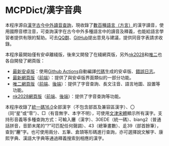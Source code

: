 # MCPDict/漢字音典

本程序源自[漢字古今中外讀音查詢](https://github.com/MaigoAkisame/MCPDict)，現收錄了[數百種語言（方言）](https://geojson.io/#id=github:osfans/MCPDict/blob/master/%E6%96%B9%E8%A8%80.geojson&map=3.02/37.65/108.48)的漢字讀音，使用國際音標注音，可查詢漢字在古今中外多種語言中的讀音及釋義，也能給語言學習者提供有限的幫助。可去[QQ群](mqqopensdkapi://bizAgent/qm/qr?url=http%3A%2F%2Fqm.qq.com%2Fcgi-bin%2Fqm%2Fqr%3Ffrom%3Dapp%26p%3Dandroid%26jump_from%3Dwebapi%26k%3D-hNzAQCgZQL-uIlhFrxWJ56umCexsmBi)、[GitHub](https://github.com/osfans/MCPDict)提出意見与建議，提供同音字表請求收錄。

本程序最開始僅有安卓離綫版，後來又開發了在綫網頁版，另外[nk2028](https://github.com/nk2028)和[唯二](https://github.com/vearvip)也各自開發了網頁版：
- [最新安卓版](https://github.com/osfans/MCPDict/releases/tag/nightly)：使用[Github Actions](https://github.com/osfans/MCPDict/actions)自動編譯[代碼](https://github.com/osfans/MCPDict)生成的安卓版、[錯誤日志](https://mcpdict.sourceforge.io/warnings.txt)。  
- [最新網頁版](https://mcpdict.sourceforge.io/)（[前端](https://github.com/osfans/MCPDict/tree/master/cgi/cgi-bin)）：提供了與安卓版界面類似的一部分功能。  
- [唯二網頁版](https://mcpdict.vear.vip/)（[前端](https://github.com/vearvip/mcpdict-frontend)、[後端](https://github.com/vearvip/mcpdict-backend)）：提供了字音查詢、長文注音、語言地圖、設置等功能。  
- [nk2028網頁版](https://nk2028.shn.hk/hdqt/)（[前端](https://github.com/nk2028/hdqt)、[後端](https://github.com/nk2028/hdqt-server)）：提供了字音查詢等功能。  

本程序收錄了[統一碼16.0](https://www.unicode.org/reports/tr38/tr38-37.html)全部漢字（不包含部首及兼容區漢字）、〇（同“星”或“零”）、□（有音無字、本字不明），可使用[文津宋體](https://github.com/takushun-wu/WenJinMincho)顯示所有漢字。支持形音義等多種查詢方式：可輸入𰻞（漢字）、30EDE（統一碼）、biang2（普通話拼音，音節末尾的“?”可匹配任何聲調）、43（總筆畫數）、辵39（部首餘筆），查到“𰻞”字。也可使用兩分、五筆、倉頡等形碼進行查詢，亦可選擇說文解字、康熙字典、漢語大字典等通過釋義搜索到相應的漢字。


